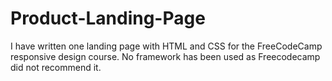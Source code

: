 # Product-Landing-Page

I have written one landing page with HTML and CSS for the FreeCodeCamp responsive design course. No framework has been used as Freecodecamp did not recommend it.  
